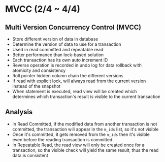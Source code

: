 # MVCC (2/4 ~ 4/4)

## Multi Version Concurrency Control (MVCC)
- Store different version of data in database
- Determine the version of data to use for a transaction
- Used in read committed and repeatable read
- Better performance than lock-based solution
- Each transaction has its own auto increment ID
- Reverse operation is recorded in undo log for data rollback with atomicity and consistency
- Roll pointer hidden column chain the different versions
- If read with explicit lock, will always read from the current version instead of the snapshot
- When statement is executed, read view will be created which determines which transaction's result is visible to the current transaction

## Analysis
- In Read Committed, if the modified data from another transaction is not committed, the transaction will appear in the `m_ids` list, so it's not visible
- Once it's committed, it gets removed from the `m_ids` then it's visible even before the reading transaction is committed
- In Repeatable Read, the read view will only be created once for a transaction, so the visible check will yield the same result, thus the read data is consistent

